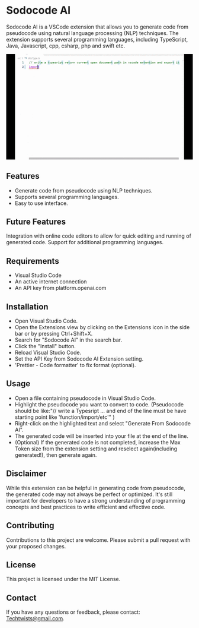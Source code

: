 # Sodocode AI

Sodocode AI is a VSCode extension that allows you to generate code from pseudocode using natural language processing (NLP) techniques. The extension supports several programming languages, including TypeScript, Java, Javascript, cpp, csharp, php and swift etc.

![Sodocode AI](/images/sodocode_screencast.gif)

## Features

* Generate code from pseudocode using NLP techniques.
* Supports several programming languages.
* Easy to use interface.

## Future Features

Integration with online code editors to allow for quick editing and running of generated code.
Support for additional programming languages.

## Requirements

* Visual Studio Code
* An active internet connection
* An API key from platform.openai.com

## Installation

* Open Visual Studio Code.
* Open the Extensions view by clicking on the Extensions icon in the side bar or by pressing Ctrl+Shift+X.
* Search for "Sodocode AI" in the search bar.
* Click the "Install" button.
* Reload Visual Studio Code.
* Set the API Key from Sodocode AI Extension setting.
* 'Prettier - Code formatter' to fix format (optional).


## Usage

* Open a file containing pseudocode in Visual Studio Code.
* Highlight the pseudocode you want to convert to code.
(Pseudocode should be like:"// write a Typesript ... and end of the line must be have starting point like 'function/import/etc'" )
* Right-click on the highlighted text and select "Generate From Sodocode AI".
* The generated code will be inserted into your file at the end of the line.
* (Optional) If the generated code is not completed, increase the Max Token size from the extension setting and reselect again(including generated!), then generate again.

## Disclaimer

While this extension can be helpful in generating code from pseudocode, the generated code may not always be perfect or optimized. It's still important for developers to have a strong understanding of programming concepts and best practices to write efficient and effective code.

## Contributing

Contributions to this project are welcome. Please submit a pull request with your proposed changes.

## License

This project is licensed under the MIT License.

## Contact

If you have any questions or feedback, please contact: Techtwists@gmail.com.
